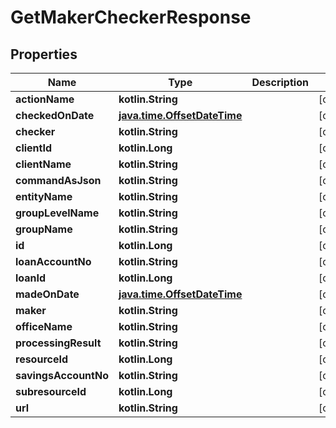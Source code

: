 
# GetMakerCheckerResponse

## Properties
| Name | Type | Description | Notes |
| ------------ | ------------- | ------------- | ------------- |
| **actionName** | **kotlin.String** |  |  [optional] |
| **checkedOnDate** | [**java.time.OffsetDateTime**](java.time.OffsetDateTime.md) |  |  [optional] |
| **checker** | **kotlin.String** |  |  [optional] |
| **clientId** | **kotlin.Long** |  |  [optional] |
| **clientName** | **kotlin.String** |  |  [optional] |
| **commandAsJson** | **kotlin.String** |  |  [optional] |
| **entityName** | **kotlin.String** |  |  [optional] |
| **groupLevelName** | **kotlin.String** |  |  [optional] |
| **groupName** | **kotlin.String** |  |  [optional] |
| **id** | **kotlin.Long** |  |  [optional] |
| **loanAccountNo** | **kotlin.String** |  |  [optional] |
| **loanId** | **kotlin.Long** |  |  [optional] |
| **madeOnDate** | [**java.time.OffsetDateTime**](java.time.OffsetDateTime.md) |  |  [optional] |
| **maker** | **kotlin.String** |  |  [optional] |
| **officeName** | **kotlin.String** |  |  [optional] |
| **processingResult** | **kotlin.String** |  |  [optional] |
| **resourceId** | **kotlin.Long** |  |  [optional] |
| **savingsAccountNo** | **kotlin.String** |  |  [optional] |
| **subresourceId** | **kotlin.Long** |  |  [optional] |
| **url** | **kotlin.String** |  |  [optional] |



